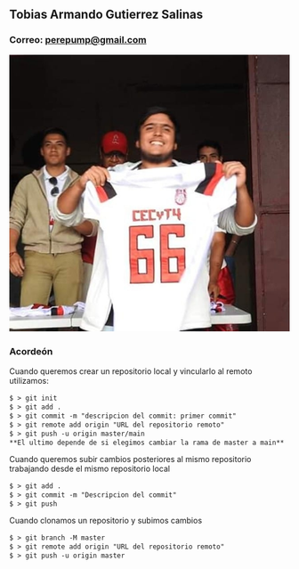 ## Tobias Armando Gutierrez Salinas

### Correo: perepump@gmail.com

![Tobias](archivos-multimedia/tobiasgtz.jpg)


### Acordeón 

Cuando queremos crear un repositorio local y vincularlo al remoto utilizamos:

```git
$ > git init
$ > git add .
$ > git commit -m "descripcion del commit: primer commit"
$ > git remote add origin "URL del repositorio remoto"
$ > git push -u origin master/main 
**El ultimo depende de si elegimos cambiar la rama de master a main**
```

Cuando queremos subir cambios posteriores al mismo repositorio trabajando desde el mismo repositorio local

```git
$ > git add .
$ > git commit -m "Descripcion del commit"
$ > git push
```
Cuando clonamos un repositorio y subimos cambios

```git
$ > git branch -M master
$ > git remote add origin "URL del repositorio remoto"
$ > git push -u origin master
```
